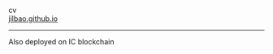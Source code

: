 cv<br>
<a href="https://jilbao.github.io/">jilbao.github.io</a><br>
<hr>
Also deployed on IC blockchain
